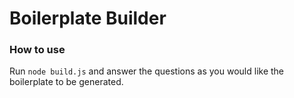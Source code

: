 # Boilerplate Builder

### How to use

Run `node build.js` and answer the questions as you would like the boilerplate to be generated.
